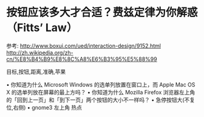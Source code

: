 按钮应该多大才合适？费兹定律为你解惑（Fitts’ Law）
=====

参考: http://www.boxui.com/ued/interaction-design/9152.html http://zh.wikipedia.org/zh-cn/%E8%B4%B9%E8%8C%A8%E6%B3%95%E5%88%99

目标,按钮,距离,准确,苹果

• 你知道为什么 Microsoft Windows 的选单列放置在窗口上，而 Apple Mac OS X 的选单列放在屏幕的最上方吗？
• 你知道为什么 Mozilla Firefox 浏览器左上角的「回到上一页」和「到下一页」两个按钮的大小不一样吗？
• 急停按钮大(不复位,右侧)
• gnome3 左上角 热点